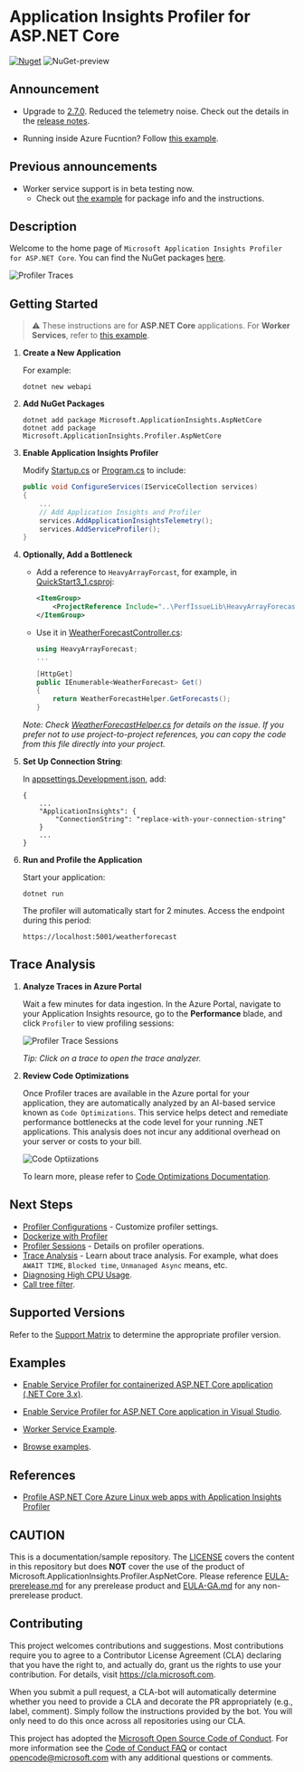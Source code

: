 # Application Insights Profiler for ASP.NET Core

[![Nuget](https://img.shields.io/nuget/v/Microsoft.ApplicationInsights.Profiler.AspNetCore)](https://www.nuget.org/packages/Microsoft.ApplicationInsights.Profiler.AspNetCore/)
![NuGet-preview](https://img.shields.io/nuget/vpre/Microsoft.ApplicationInsights.Profiler.AspNetCore)

## Announcement

* Upgrade to [2.7.0](https://www.nuget.org/packages/Microsoft.ApplicationInsights.Profiler.AspNetCore/2.7.0). Reduced the telemetry noise. Check out the details in the [release notes](https://github.com/microsoft/ApplicationInsights-Profiler-AspNetCore/releases/tag/v2.7.0).

* Running inside Azure Fucntion? Follow [this example](./examples/EnableServiceProfilerForAzureFunction).

## Previous announcements

* Worker service support is in beta testing now.
  * Check out [the example](./examples/ServiceProfilerInWorkerNet6/Readme.md) for package info and the instructions.

## Description

Welcome to the home page of `Microsoft Application Insights Profiler for ASP.NET Core`. You can find the NuGet packages [here](https://www.nuget.org/packages/Microsoft.ApplicationInsights.Profiler.AspNetCore/).

![Profiler Traces](./media/profiler-traces.png)

## Getting Started

> ⚠️ These instructions are for **ASP.NET Core** applications. For **Worker Services**, refer to [this example](./examples/ServiceProfilerInWorkerNet6/Readme.md).

1. **Create a New Application**

    For example:

    ```shell
    dotnet new webapi
    ```

1. **Add NuGet Packages**

    ```shell
    dotnet add package Microsoft.ApplicationInsights.AspNetCore
    dotnet add package Microsoft.ApplicationInsights.Profiler.AspNetCore
    ```

1. **Enable Application Insights Profiler**

    Modify [Startup.cs](./examples/QuickStart3_0/Startup.cs) or [Program.cs](./examples/EnableServiceProfilerNet8/Program.cs) to include:

    ```csharp
    public void ConfigureServices(IServiceCollection services)
    {
        ...
        // Add Application Insights and Profiler
        services.AddApplicationInsightsTelemetry();
        services.AddServiceProfiler();
    }
    ```

1. **Optionally, Add a Bottleneck**

    * Add a reference to `HeavyArrayForcast`, for example, in [QuickStart3_1.csproj](examples/QuickStart3_1/QuickStart3_1.csproj):

        ```xml
        <ItemGroup>
            <ProjectReference Include="..\PerfIssueLib\HeavyArrayForecast\HeavyArrayForecast.csproj" />
        </ItemGroup>
        ```

    * Use it in [WeatherForecastController.cs](examples/QuickStart3_1/Controllers/WeatherForecastController.cs):

        ```csharp
        using HeavyArrayForecast;
        ...

        [HttpGet]
        public IEnumerable<WeatherForecast> Get()
        {
            return WeatherForecastHelper.GetForecasts();
        }
        ```

    _Note: Check [WeatherForecastHelper.cs](examples/PerfIssueLib/HeavyArrayForecast/WeatherForecastHelper.cs) for details on the issue. If you prefer not to use project-to-project references, you can copy the code from this file directly into your project._

1. **Set Up Connection String**:

    In [appsettings.Development.json](examples/QuickStart3_1/appsettings.Development.json), add:

    ```jsonc
    {
        ...
        "ApplicationInsights": {
            "ConnectionString": "replace-with-your-connection-string"
        }
        ...
    }
    ```

1. **Run and Profile the Application**

    Start your application:

    ```shell
    dotnet run
    ```

    The profiler will automatically start for 2 minutes. Access the endpoint during this period:

    ```url
    https://localhost:5001/weatherforecast
    ```

## Trace Analysis

1. **Analyze Traces in Azure Portal**

    Wait a few minutes for data ingestion. In the Azure Portal, navigate to your Application Insights resource, go to the **Performance** blade, and click `Profiler` to view profiling sessions:

    ![Profiler Trace Sessions](./media/OneTimeProfilerTrace.png)

    _Tip: Click on a trace to open the trace analyzer._

1. **Review Code Optimizations**

    Once Profiler traces are available in the Azure portal for your application, they are automatically analyzed by an AI-based service known as `Code Optimizations`. This service helps detect and remediate performance bottlenecks at the code level for your running .NET applications. This analysis does not incur any additional overhead on your server or costs to your bill.

    ![Code Optiizations](./media/CodeOptimizations.png)

    To learn more, please refer to [Code Optimizations Documentation](https://aka.ms/CodeOptimizations/Docs).

## Next Steps

* [Profiler Configurations](./Configurations.md) -  Customize profiler settings.
* [Dockerize with Profiler](./examples/QuickStart3_0/Readme2.md)
* [Profiler Sessions](./ProfilerSessions.md) - Details on profiler operations.
* [Trace Analysis](https://docs.microsoft.com/en-us/azure/application-insights/app-insights-profiler-overview?toc=/azure/azure-monitor/toc.json#view-profiler-data) - Learn about trace analysis. For example, what does `AWAIT TIME`, `Blocked time`, `Unmanaged Async` means, etc.
* [Diagnosing High CPU Usage](https://github.com/Azure/azure-diagnostics-tools/blob/master/Profiler/TriggerProfiler.md).
* [Call tree filter](https://github.com/Azure/azure-diagnostics-tools/blob/master/Profiler/CallTreeFilter.md).

## Supported Versions

Refer to the [Support Matrix](./SupportMatrix.md) to determine the appropriate profiler version.

## Examples

* [Enable Service Profiler for containerized ASP.NET Core application (.NET Core 3.x)](./examples/QuickStart3_0/Readme.md).

* [Enable Service Profiler for ASP.NET Core application in Visual Studio](./examples/EnableServiceProfilerInVSCLR2_1).

* [Worker Service Example](./examples/ServiceProfilerInWorkerNet6/Readme.md).

* [Browse examples](./examples/).

## References

* [Profile ASP.NET Core Azure Linux web apps with Application Insights Profiler](https://docs.microsoft.com/en-us/azure/application-insights/app-insights-profiler-aspnetcore-linux)

## CAUTION

This is a documentation/sample repository. The [LICENSE](LICENSE) covers the content in this repository but does **NOT** cover the use of the product of Microsoft.ApplicationInsights.Profiler.AspNetCore. Please reference [EULA-prerelease.md](EULA-prerelease.md) for any prerelease product and [EULA-GA.md](EULA-GA.md) for any non-prerelease product.

## Contributing

This project welcomes contributions and suggestions.  Most contributions require you to agree to a
Contributor License Agreement (CLA) declaring that you have the right to, and actually do, grant us
the rights to use your contribution. For details, visit <https://cla.microsoft.com>.

When you submit a pull request, a CLA-bot will automatically determine whether you need to provide
a CLA and decorate the PR appropriately (e.g., label, comment). Simply follow the instructions
provided by the bot. You will only need to do this once across all repositories using our CLA.

This project has adopted the [Microsoft Open Source Code of Conduct](https://opensource.microsoft.com/codeofconduct/).
For more information see the [Code of Conduct FAQ](https://opensource.microsoft.com/codeofconduct/faq/) or
contact [opencode@microsoft.com](mailto:opencode@microsoft.com) with any additional questions or comments.
